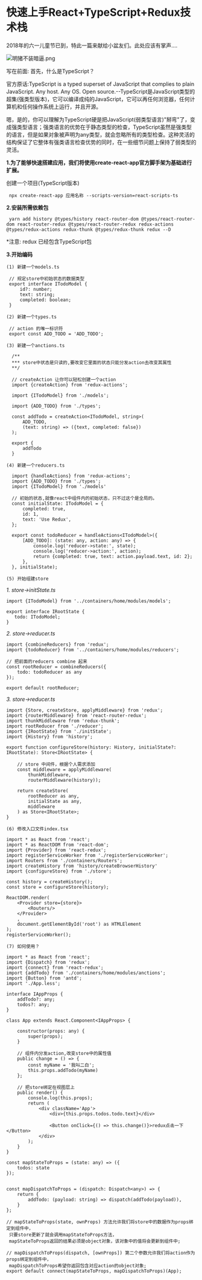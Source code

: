 # 快速上手React+TypeScript+Redux技术栈

2018年的六一儿童节已到，特此一篇来献给小盆友们。此处应该有掌声....

![明猪不装暗逼.png](https://upload-images.jianshu.io/upload_images/5243706-05642b29878fdd9b.png?imageMogr2/auto-orient/strip%7CimageView2/2/w/1240)

写在前面: 
首先，什么是TypeScript？

官方原话:TypeScript is a typed superset of JavaScript that complies to plain JavaScript. Any host. Any OS. Open source.--TypeScript是JavaScript类型的超集(强类型版本)，它可以编译成纯的JavaScript，它可以再任何浏览器，任何计算机和任何操作系统上运行，并且开源。

嗯，是的，你可以理解为TypeScript硬是把JavaScript(弱类型语言)"掰弯"了，变成强类型语言；强类语言的优势在于静态类型的检查，TypeScript虽然是强类型的语言，但是如果对象被声明为any类型，就会忽略所有的类型检查。这种灵活的结构保证了它整体有强类语言检查优势的同时，在一些细节问题上保持了弱类型的灵活。

**1.为了能够快速搭建应用，我们将使用create-react-app官方脚手架为基础进行扩展。**

   创建一个项目(TypeScript版本)
    
     npx create-react-app 应用名称 --scripts-version=react-scripts-ts
       
**2.安装所需依赖包**  
      
     yarn add history @types/history react-router-dom @types/react-router-dom react-router-redux @types/react-router-redux redux-actions @types/redux-actions redux-thunk @types/redux-thunk redux --D
  *注意: redux 已经包含TypeScript包
  
**3.开始编码**

`(1) 新建一个models.ts`

     // 规定store中初始状态的数据类型
     export interface ITodoModel {
         id?: number;
         text: string;
         completed: boolean;
     }
 
`(2) 新建一个types.ts`

     // action 的唯一标识符  
     export const ADD_TODO = 'ADD_TODO';
`(3) 新建一个anctions.ts`
    
      /**
      *** store中状态是只读的,要改变它里面的状态只能分发action去改变其属性  
      **/
      
      // createAction 让你可以轻松创建一个action
      import {createAction} from 'redux-actions';
      
      import {ITodoModel} from './models';
      
      import {ADD_TODO} from './types';
      
      const addTodo = createAction<ITodoModel, string>(
          ADD_TODO,
          (text: string) => ({text, completed: false})
      );
      
      export {
          addTodo
      } 
`(4) 新建一个reducers.ts` 
       
      import {handleActions} from 'redux-actions';
      import {ADD_TODO} from './types';
      import {ITodoModel} from './models'
      
      // 初始的状态,就像react中组件内的初始状态，只不过这个是全局的。
      const initialState: ITodoModel = {
          completed: true,
          id: 1,
          text: 'Use Redux',
      };
      
      export const todoReducer = handleActions<ITodoModel>({
          [ADD_TODO]: (state: any, action: any) => {
              console.log('reducer->state:', state);
              console.log('reducer->action:', action);
              return {completed: true, text: action.payload.text, id: 2};
          },
      }, initialState);
      
`(5) 开始组建store`
 
_1. store->initState.ts_  
 
    import {ITodoModel} from '../containers/home/modules/models';
   
    export interface IRootState {
       todo: ITodoModel;
    }
    
_2. store->reducer.ts_
    
    import {combineReducers} from 'redux';
    import {todoReducer} from '../containers/home/modules/reducers';
    
    // 把前面的reducers combine 起来
    const rootReducer = combineReducers({
        todo: todoReducer as any
    });
    
    export default rootReducer; 
    
_3. store->reducer.ts_
    
    import {Store, createStore, applyMiddleware} from 'redux';
    import {routerMiddleware} from 'react-router-redux';
    import thunkMiddleware from 'redux-thunk';
    import rootReducer from './reducer';
    import {IRootState} from './initState';
    import {History} from 'history';
    
    export function configureStore(history: History, initialState?: IRootState): Store<IRootState> {
        
        // store 中间件，根据个人需求添加
        const middleware = applyMiddleware(
            thunkMiddleware,
            routerMiddleware(history));
    
        return createStore(
            rootReducer as any,
            initialState as any,
            middleware
        ) as Store<IRootState>;
    }
    
`(6) 修改入口文件index.tsx`
    
    import * as React from 'react';
    import * as ReactDOM from 'react-dom';
    import {Provider} from 'react-redux';
    import registerServiceWorker from './registerServiceWorker';
    import Routers from './containers/Routers';
    import createHistory from 'history/createBrowserHistory'
    import {configureStore} from './store';
    
    const history = createHistory();
    const store = configureStore(history);
    
    ReactDOM.render(
        <Provider store={store}>
            <Routers/>
        </Provider>
        ,
        document.getElementById('root') as HTMLElement
    );
    registerServiceWorker();

`(7) 如何使用？`
 
    import * as React from 'react';
    import {Dispatch} from 'redux';
    import {connect} from 'react-redux';
    import {addTodo} from './containers/home/modules/anctions';
    import {Button} from 'antd';
    import './App.less';
    
    interface IAppProps {
        addTodo?: any;
        todos?: any;
    }
    
    class App extends React.Component<IAppProps> {
    
        constructor(props: any) {
            super(props);
        }
    
        // 组件内分发action,改变store中的属性值
        public change = () => {
            const myName = '我叫二白';
            this.props.addTodo(myName)
        };
    
        // 把store绑定在视图层上
        public render() {
            console.log(this.props);
            return (
                <div className='App'>
                    <div>{this.props.todos.todo.text}</div>
    
                    <Button onClick={() => this.change()}>redux点击一下</Button>
                </div>
            );
        }
    }
    
    const mapStateToProps = (state: any) => ({
        todos: state
    });
    
  
    const mapDispatchToProps = (dispatch: Dispatch<any>) => {
        return {
            addTodo: (payload: string) => dispatch(addTodo(payload)),
        }
    };
    
    // mapStateToProps(state, ownProps) 方法允许我们将store中的数据作为props绑定到组件中，
     只要store更新了就会调用mapStateToProps方法，
     mapStateToProps返回的结果必须是object对象，该对象中的值将会更新到组件中;
    
    // mapDispatchToProps(dispatch, [ownProps]) 第二个参数允许我们将action作为props绑定到组件中，
     mapDispatchToProps希望你返回包含对应action的object对象; 
    export default connect(mapStateToProps, mapDispatchToProps)(App);
